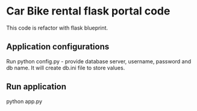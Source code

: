 # Car Bike rental flask portal code

This code is refactor with flask blueprint.

## Application configurations

Run python config.py - provide database server, username, password and db name.
It will create db.ini file to store values.

## Run application

python app.py